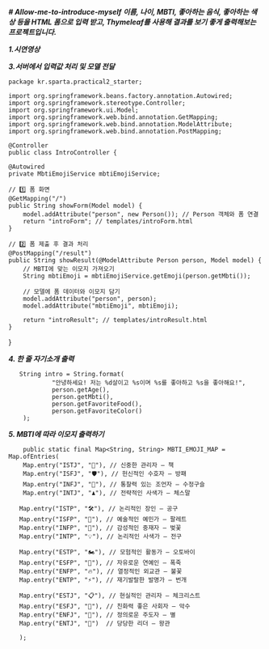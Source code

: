 ***# Allow-me-to-introduce-myself
이름, 나이, MBTI, 좋아하는 음식, 좋아하는 색상 등을 HTML 폼으로 입력 받고, Thymeleaf를 사용해 결과를 보기 좋게 출력해보는 프로젝트입니다.***

***1.시연영상***






***3.서버에서 입력값 처리 및 모델 전달***

    package kr.sparta.practical2_starter;

    import org.springframework.beans.factory.annotation.Autowired;
    import org.springframework.stereotype.Controller;
    import org.springframework.ui.Model;
    import org.springframework.web.bind.annotation.GetMapping;
    import org.springframework.web.bind.annotation.ModelAttribute;
    import org.springframework.web.bind.annotation.PostMapping;

    @Controller
    public class IntroController {

    @Autowired
    private MbtiEmojiService mbtiEmojiService;

    // 1️⃣ 폼 화면
    @GetMapping("/")
    public String showForm(Model model) {
        model.addAttribute("person", new Person()); // Person 객체와 폼 연결
        return "introForm"; // templates/introForm.html
    }

    // 2️⃣ 폼 제출 후 결과 처리
    @PostMapping("/result")
    public String showResult(@ModelAttribute Person person, Model model) {
        // MBTI에 맞는 이모지 가져오기
        String mbtiEmoji = mbtiEmojiService.getEmoji(person.getMbti());

        // 모델에 폼 데이터와 이모지 담기
        model.addAttribute("person", person);
        model.addAttribute("mbtiEmoji", mbtiEmoji);

        return "introResult"; // templates/introResult.html
    }
}


***4. 한 줄 자기소개 출력***


       String intro = String.format(
                "안녕하세요! 저는 %d살이고 %s이며 %s를 좋아하고 %s을 좋아해요!",
                person.getAge(),
                person.getMbti(),
                person.getFavoriteFood(),
                person.getFavoriteColor()
        );


***5. MBTI에 따라 이모지 출력하기***


        public static final Map<String, String> MBTI_EMOJI_MAP = Map.ofEntries(
        Map.entry("ISTJ", "📘"), // 신중한 관리자 – 책
        Map.entry("ISFJ", "🛡️"), // 헌신적인 수호자 – 방패
        Map.entry("INFJ", "🔮"), // 통찰력 있는 조언자 – 수정구슬
        Map.entry("INTJ", "♟️"), // 전략적인 사색가 – 체스말

       Map.entry("ISTP", "🛠️"), // 논리적인 장인 – 공구
       Map.entry("ISFP", "🎨"), // 예술적인 예민가 – 팔레트
       Map.entry("INFP", "🌸"), // 감성적인 중재자 – 벚꽃
       Map.entry("INTP", "💡"), // 논리적인 사색가 – 전구

       Map.entry("ESTP", "🏍️"), // 모험적인 활동가 – 오토바이
       Map.entry("ESFP", "🎉"), // 자유로운 연예인 – 폭죽
       Map.entry("ENFP", "🔥"), // 열정적인 외교관 – 불꽃
       Map.entry("ENTP", "⚡"), // 재기발랄한 발명가 – 번개

       Map.entry("ESTJ", "📋"), // 현실적인 관리자 – 체크리스트
       Map.entry("ESFJ", "🤝"), // 친화력 좋은 사회자 – 악수
       Map.entry("ENFJ", "🌟"), // 정의로운 주도자 – 별
       Map.entry("ENTJ", "👑")  // 당당한 리더 – 왕관

       );




